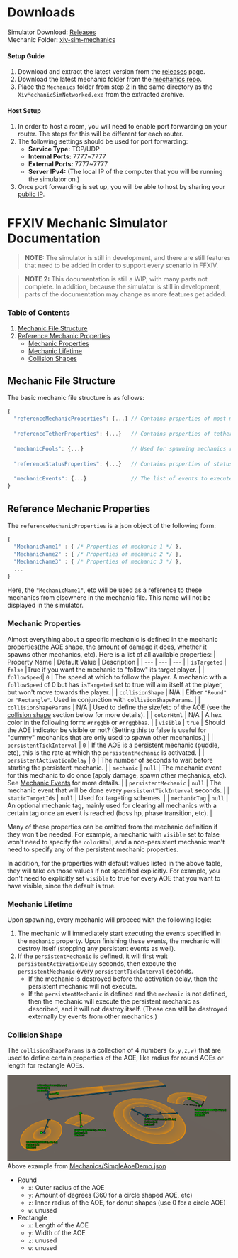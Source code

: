 # Downloads

Simulator Download: [Releases](https://github.com/xiv-stats/xiv-sim-documentation/releases)  
Mechanic Folder: [xiv-sim-mechanics](https://github.com/xiv-stats/xiv-sim-mechanics)

#### Setup Guide
1. Download and extract the latest version from the [releases](https://github.com/xiv-stats/xiv-sim-documentation/releases) page.
2. Download the latest mechanic folder from the [mechanics repo](https://github.com/xiv-stats/xiv-sim-mechanics).
3. Place the `Mechanics` folder from step 2 in the same directory as the `XivMechanicSimNetworked.exe` from the extracted archive.

#### Host Setup
1. In order to host a room, you will need to enable port forwarding on your router. The steps for this will be different for each router.
2. The following settings should be used for port forwarding:
   - **Service Type:** TCP/UDP
   - **Internal Ports:** 7777~7777
   - **External Ports:** 7777~7777
   - **Server IPv4:** (The local IP of the computer that you will be running the simulator on.)
2. Once port forwarding is set up, you will be able to host by sharing your [public IP](https://whatismyipaddress.com/).


# FFXIV Mechanic Simulator Documentation
> **NOTE:** The simulator is still in development, and there are still features that need to be added in order to support every scenario in FFXIV.

> **NOTE 2:** This documentation is still a WIP, with many parts not complete. In addition, because the simulator is still in development, parts of the documentation may change as more features get added.

### Table of Contents  
1. [Mechanic File Structure](#MechanicFileStructure)
2. [Reference Mechanic Properties](#ReferenceMechanicProperties)
   - [Mechanic Properties](#MechanicProperties)
   - [Mechanic Lifetime](#MechanicLifetime)
   - [Collision Shapes](#CollisionShape)



## Mechanic File Structure <a name="MechanicFileStructure"/>

The basic mechanic file structure is as follows:
```javascript
{
  "referenceMechanicProperties": {...} // Contains properties of most mechanics
  
  "referenceTetherProperties": {...}   // Contains properties of tethers
  
  "mechanicPools": {...}               // Used for spawning mechanics randomly
  
  "referenceStatusProperties": {...}   // Contains properties of status effects
  
  "mechanicEvents": {...}              // The list of events to execute
}
```

## Reference Mechanic Properties <a name="ReferenceMechanicProperties"/>

The `referenceMechanicProperties` is a json object of the following form:

```javascript
{
  "MechanicName1" : { /* Properties of mechanic 1 */ },
  "MechanicName2" : { /* Properties of mechanic 2 */ },
  "MechanicName3" : { /* Properties of mechanic 3 */ },
  ...
}
```

Here, the `"MechanicName1"`, etc will be used as a reference to these mechanics from elsewhere in the mechanic file. This name will not be displayed in the simulator.

### Mechanic Properties <a name="MechanicProperties"/>

Almost everything about a specific mechanic is defined in the mechanic properties(the AOE shape, the amount of damage it does, whether it spawns other mechanics, etc). Here is a list of all available properties:
| Property Name | Default Value | Description |
| --- | --- | --- |
| `isTargeted` | `false` |True if you want the mechanic to "follow" its target player. |
| `followSpeed`| `0` | The speed at which to follow the player. A mechanic with a `followSpeed` of 0 but has `isTargeted` set to true will aim itself at the player, but won't move towards the player. |
| `collisionShape` | N/A | Either `"Round"` or `"Rectangle"`. Used in conjunction with `collisionShapeParams`. |
| `collisionShapeParams` | N/A | Used to define the size/etc of the AOE (see the [collision shape](#CollisionShape) section below for more details). |
| `colorHtml` | N/A | A hex color in the following form: `#rrggbb` or `#rrggbbaa`. |
| `visible` | `true` | Should the AOE indicator be visible or not? (Setting this to false is useful for "dummy" mechanics that are only used to spawn other mechanics.) |
| `persistentTickInterval` | `0` | If the AOE is a persistent mechanic (puddle, etc), this is the rate at which the `persistentMechanic` is activated. |
| `persistentActivationDelay` | `0` | The number of seconds to wait before starting the persistent mechanic. |
| `mechanic` | `null` | The mechanic event for this mechanic to do once (apply damage, spawn other mechanics, etc). See [Mechanic Events](MechanicEvents.md) for more details. |
| `persistentMechanic` | `null` | The mechanic event that will be done every `persistentTickInterval` seconds. |
| `staticTargetIds` | `null` | Used for targeting schemes. |
| `mechanicTag` | `null` | An optional mechanic tag, mainly used for clearing all mechanics with a certain tag once an event is reached (boss hp, phase transition, etc). |

Many of these properties can be omitted from the mechanic definition if they won't be needed. For example, a mechanic with `visible` set to false won't need to specify the `colorHtml`, and a non-persistent mechanic won't need to specify any of the persistent mechanic properties.

In addition, for the properties with default values listed in the above table, they will take on those values if not specified explicitly. For example, you don't need to explicitly set `visible` to true for every AOE that you want to have visible, since the default is true.

### Mechanic Lifetime <a name="MechanicLifetime">

Upon spawning, every mechanic will proceed with the following logic:

1. The mechanic will immediately start executing the events specified in the `mechanic` property. Upon finishing these events, the mechanic will destroy itself (stopping any persistent events as well).
2. If the `persistentMechanic` is defined, it will first wait `persistentActivationDelay` seconds, then execute the `persistentMechanic` every `persistentTickInterval` seconds. 
   - If the mechanic is destroyed before the activation delay, then the persistent mechanic will not execute.
   - If the `persistentMechanic` is defined and the `mechanic` is not defined, then the mechanic will execute the persistent mechanic as described, and it will not destroy itself. (These can still be destroyed externally by events from other mechanics.)
  
### Collision Shape <a name="CollisionShape">

The `collisionShapeParams` is a collection of 4 numbers `(x,y,z,w)` that are used to define certain properties of the AOE, like radius for round AOEs or length for rectangle AOEs.

![](Images/AoeShapes.png)
Above example from [Mechanics/SimpleAoeDemo.json](Mechanics/SimpleAoeDemo.json)
   
- Round
  - `x`: Outer radius of the AOE
  - `y`: Amount of degrees (360 for a circle shaped AOE, etc)
  - `z`: Inner radius of the AOE, for donut shapes (use 0 for a circle AOE)
  - `w`: unused
- Rectangle
  - `x`: Length of the AOE
  - `y`: Width of the AOE
  - `z`: unused
  - `w`: unused















